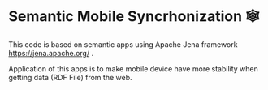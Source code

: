 # Semantic Mobile Syncrhonization 🕸

This code is based on semantic apps using Apache Jena framework https://jena.apache.org/ .

Application of this apps is to make mobile device have more stability when getting data (RDF File) from the web.
